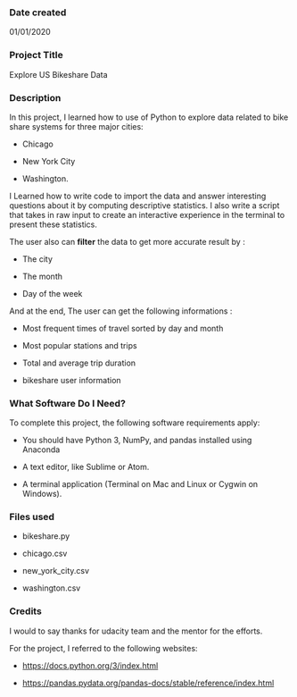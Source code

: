 
  

  

### Date created

  

  

01/01/2020

  

  

  

### Project Title

  

  

Explore US Bikeshare Data

  

  

  

### Description

  

  

In this project, I learned how to use of Python to explore data related to bike share systems for three major cities:

  

  

- Chicago

  

  

- New York City

  

  

- Washington.

  

  

I Learned how to write code to import the data and answer interesting questions about it by computing descriptive statistics. I also write a script that takes in raw input to create an interactive experience in the terminal to present these statistics.

  

  

The user also can **filter** the data to get more accurate result by :

  

  

- The city

  

  

- The month

  

  

- Day of the week

  

  

And at the end, The user can get the following informations :

  

  

- Most frequent times of travel sorted by day and month

  

  

- Most popular stations and trips

  

  

- Total and average trip duration

  

  

- bikeshare user information

  

### What Software Do I Need?

To complete this project, the following software requirements apply:

  

- You should have Python 3, NumPy, and pandas installed using Anaconda

- A text editor, like Sublime or Atom.

- A terminal application (Terminal on Mac and Linux or Cygwin on Windows).

  

### Files used

  

  

- bikeshare.py

  

  

- chicago.csv

  

  

- new_york_city.csv

  

  

- washington.csv

  

  

  

### Credits

  

  

I would to say thanks for udacity team and the mentor for the efforts.

  

  

For the project, I referred to the following websites:

  

  

- https://docs.python.org/3/index.html

  

  

- https://pandas.pydata.org/pandas-docs/stable/reference/index.html